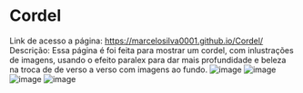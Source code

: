 # Cordel
Link de acesso a página: https://marcelosilva0001.github.io/Cordel/
Descrição:
Essa página é foi feita para mostrar um cordel, com inlustrações de imagens, usando o efeito paralex para dar mais profundidade e beleza na troca de de verso a verso com imagens ao fundo.
![image](https://user-images.githubusercontent.com/117323231/219682410-1a5f0f5b-de55-4e6e-85c2-3cbdbe32f276.png)
![image](https://user-images.githubusercontent.com/117323231/219682459-3b659159-f71f-4c71-bc2f-040bd90e296f.png)
![image](https://user-images.githubusercontent.com/117323231/219682521-c949e959-1f1b-4011-bcbf-011861310d6e.png)
![image](https://user-images.githubusercontent.com/117323231/219682569-64512a51-478f-4741-af66-36b4bcc66044.png)
